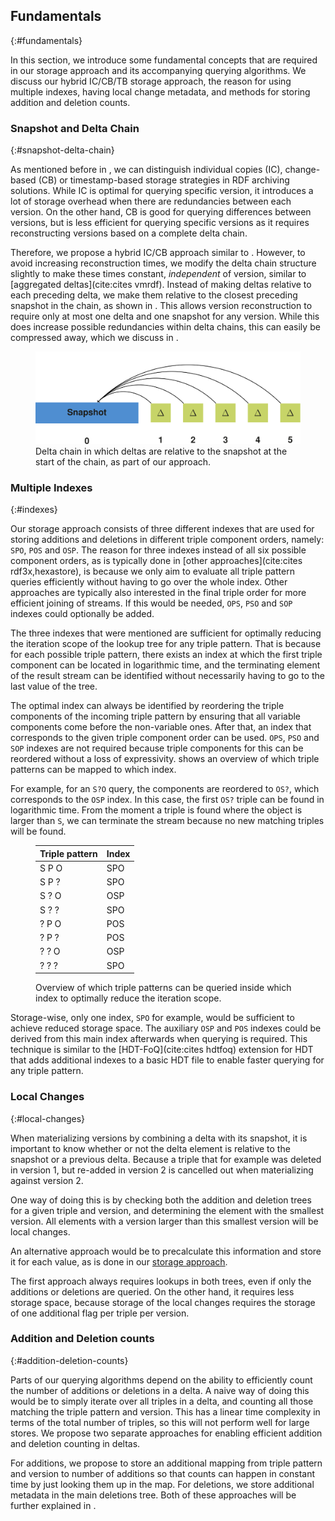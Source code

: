 ## Fundamentals
{:#fundamentals}

In this section, we introduce some fundamental concepts
that are required in our storage approach and its accompanying querying algorithms.
We discuss our hybrid IC/CB/TB storage approach,
the reason for using multiple indexes,
having local change metadata,
and methods for storing addition and deletion counts.

### Snapshot and Delta Chain
{:#snapshot-delta-chain}

As mentioned before in [](#related-work), we can distinguish individual copies (IC),
change-based (CB) or timestamp-based storage strategies in RDF archiving solutions.
While IC is optimal for querying specific version, it introduces a lot of storage overhead when there are redundancies between each version.
On the other hand, CB is good for querying differences between versions, but is less efficient for querying specific versions as it requires
reconstructing versions based on a complete delta chain.

Therefore,
we propose a hybrid IC/CB approach similar to [](#regular-delta-chain).
However, to avoid increasing reconstruction times,
we modify the delta chain structure slightly to make these times constant, _independent_ of version, similar to [aggregated deltas](cite:cites vmrdf).
Instead of making deltas relative to each preceding delta,
we make them relative to the closest preceding snapshot in the chain, as shown in [](#alternative-delta-chain).
This allows version reconstruction to require only at most one delta and one snapshot for any version.
While this does increase possible redundancies within delta chains, this can easily be compressed away,
which we discuss in [](#storage).

<figure id="alternative-delta-chain">
<img src="img/alternative-delta-chain.svg" alt="[alternative delta chain]">
<figcaption markdown="block">
Delta chain in which deltas are relative to the snapshot at the start of the chain, as part of our approach.
</figcaption>
</figure>

### Multiple Indexes
{:#indexes}

Our storage approach consists of three different indexes that are used for storing additions and deletions
in different triple component orders, namely: `SPO`, `POS` and `OSP`.
The reason for three indexes instead of all six possible component orders,
as is typically done in [other approaches](cite:cites rdf3x,hexastore),
is because we only aim to evaluate all triple pattern queries efficiently without having to go over the whole index.
Other approaches are typically also interested in the final triple order for more efficient joining of streams.
If this would be needed, `OPS`, `PSO` and `SOP` indexes could optionally be added.

The three indexes that were mentioned are sufficient for optimally reducing the iteration scope of the lookup tree for any triple pattern.
That is because for each possible triple pattern,
there exists an index at which the first triple component can be located in logarithmic time,
and the terminating element of the result stream can be identified without necessarily having to go to the last value of the tree.

The optimal index can always be identified by reordering the triple components of the incoming triple pattern
by ensuring that all variable components come before the non-variable ones.
After that, an index that corresponds to the given triple component order can be used.
`OPS`, `PSO` and `SOP` indexes are not required because triple components for this can be reordered without a loss of expressivity.
[](#triple-pattern-index-mapping) shows an overview of which triple patterns can be mapped to which index.

For example, for an `S?O` query, the components are reordered to `OS?`, which corresponds to the `OSP` index.
In this case, the first `OS?` triple can be found in logarithmic time.
From the moment a triple is found where the object is larger than `S`,
we can terminate the stream because no new matching triples will be found.

<figure id="triple-pattern-index-mapping" class="table" markdown="1">

| Triple pattern | Index |
| -------------- |-------|
| S P O          | SPO   |
| S P ?          | SPO   |
| S ? O          | OSP   |
| S ? ?          | SPO   |
| ? P O          | POS   |
| ? P ?          | POS   |
| ? ? O          | OSP   |
| ? ? ?          | SPO   |


<figcaption markdown="block">
Overview of which triple patterns can be queried inside which index to optimally reduce the iteration scope.
</figcaption>
</figure>

Storage-wise, only one index, `SPO` for example, would be sufficient to achieve reduced storage space.
The auxiliary `OSP` and `POS` indexes could be derived from this main index afterwards when querying is required.
This technique is similar to the [HDT-FoQ](cite:cites hdtfoq) extension for HDT that adds additional indexes to a basic HDT file
to enable faster querying for any triple pattern.

### Local Changes
{:#local-changes}

When materializing versions by combining a delta with its snapshot,
it is important to know whether or not the delta element is relative to the snapshot or a previous delta.
Because a triple that for example was deleted in version 1, but re-added in version 2
is cancelled out when materializing against version 2.

One way of doing this is by checking both the addition and deletion trees for a given triple and version,
and determining the element with the smallest version.
All elements with a version larger than this smallest version will be local changes.

An alternative approach would be to precalculate this information
and store it for each value, as is done in our [storage approach](#storage).

The first approach always requires lookups in both trees,
even if only the additions or deletions are queried.
On the other hand, it requires less storage space,
because storage of the local changes requires the storage of one additional flag per triple per version.

### Addition and Deletion counts
{:#addition-deletion-counts}

Parts of our querying algorithms depend on the ability to efficiently count
the number of additions or deletions in a delta.
A naive way of doing this would be to simply iterate over all triples in a delta,
and counting all those matching the triple pattern and version.
This has a linear time complexity in terms of the total number of triples, so this will not perform well for large stores.
We propose two separate approaches for enabling efficient addition and deletion counting in deltas.

For additions, we propose to store an additional mapping from triple pattern and version to number of additions
so that counts can happen in constant time by just looking them up in the map.
For deletions, we store additional metadata in the main deletions tree.
Both of these approaches will be further explained in [](#storage).
